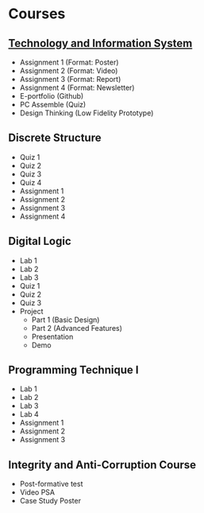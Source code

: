 # Courses
## [Technology and Information System](https://github.com/LauZhiYing/Technology-and-Information-System)
- Assignment 1 (Format: Poster)
- Assignment 2 (Format: Video) 
- Assignment 3 (Format: Report) 
- Assignment 4 (Format: Newsletter)
- E-portfolio (Github)
- PC Assemble (Quiz)
- Design Thinking (Low Fidelity Prototype)
## Discrete Structure
- Quiz 1
- Quiz 2
- Quiz 3
- Quiz 4
- Assignment 1
- Assignment 2
- Assignment 3
- Assignment 4
## Digital Logic
- Lab 1
- Lab 2
- Lab 3
- Quiz 1
- Quiz 2
- Quiz 3
- Project
  - Part 1 (Basic Design)
  - Part 2 (Advanced Features)
  - Presentation
  - Demo
## Programming Technique I
- Lab 1
- Lab 2
- Lab 3
- Lab 4
- Assignment 1
- Assignment 2
- Assignment 3
## Integrity and Anti-Corruption Course
- Post-formative test
- Video PSA
- Case Study Poster
